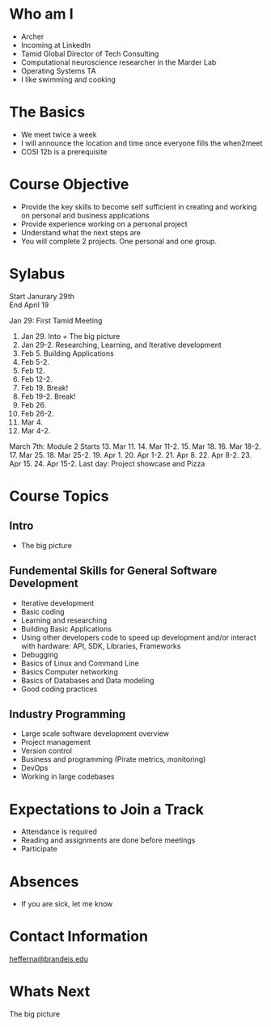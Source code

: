 # Who am I
* Archer
* Incoming at LinkedIn
* Tamid Global Director of Tech Consulting
* Computational neuroscience researcher in the Marder Lab
* Operating Systems TA
* I like swimming and cooking

# The Basics
* We meet twice a week
* I will announce the location and time once everyone fills the when2meet
* COSI 12b is a prerequisite 

# Course Objective
* Provide the key skills to become self sufficient in creating and working on personal and business applications
* Provide experience working on a personal project
* Understand what the next steps are
* You will complete 2 projects. One personal and one group.

# Sylabus
Start Janurary 29th  
End April 19 

Jan 29: First Tamid Meeting
1. Jan 29. Into + The big picture
2. Jan 29-2. Researching, Learning, and Iterative development
3. Feb 5. Building Applications
4. Feb 5-2. 
5. Feb 12.
6. Feb 12-2.
7. Feb 19. Break!
8. Feb 19-2. Break!
9. Feb 26.
10. Feb 26-2.
11. Mar 4.
12. Mar 4-2.

March 7th: Module 2 Starts
13. Mar 11.
14. Mar 11-2.
15. Mar 18.
16. Mar 18-2.
17. Mar 25.
18. Mar 25-2.
19. Apr 1. 
20. Apr 1-2.
21. Apr 8.
22. Apr 8-2.
23. Apr 15. 
24. Apr 15-2. Last day: Project showcase and Pizza

# Course Topics
## Intro
* The big picture

## Fundemental Skills for General Software Development
* Iterative development
* Basic coding
* Learning and researching
* Building Basic Applications
* Using other developers code to speed up development and/or interact with hardware: API, SDK, Libraries, Frameworks
* Debugging
* Basics of Linux and Command Line
* Basics Computer networking
* Basics of Databases and Data modeling
* Good coding practices


## Industry Programming
* Large scale software development overview
* Project management
* Version control
* Business and programming (Pirate metrics, monitoring)
* DevOps
* Working in large codebases

# Expectations to Join a Track
* Attendance is required
* Reading and assignments are done before meetings
* Participate

# Absences
* If you are sick, let me know

# Contact Information
hefferna@brandeis.edu

# Whats Next
The big picture
